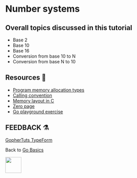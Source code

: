 # Number systems

## Overall topics discussed in this tutorial

- Base 2
- Base 10
- Base 16
- Conversion from base 10 to N
- Conversion from base N to 10

## Resources 💎

- [Program memory allocation types](https://wiki.osdev.org/Program_Memory_Allocation_Types)
- [Calling convention](https://wiki.osdev.org/Calling_Convention)
- [Memory layout in C](https://www.geeksforgeeks.org/memory-layout-of-c-program/)
- [Zero page](https://en.wikipedia.org/wiki/Zero_page)
- [Go playground exercise](https://play.golang.org/p/RzAfXqZ6XiY)

## FEEDBACK ⚗

[GopherTuts TypeForm](https://gophertuts.typeform.com/to/j2CJmC)

Back to
[Go Basics](https://github.com/gophertuts/go-basics)

<img src="https://github.com/gophertuts/go-basics/raw/master/gophertuts.svg?sanitize=true" width="50px"/>

